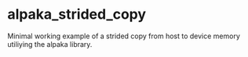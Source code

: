 # alpaka_strided_copy
Minimal working example of a strided copy from host to device memory utiliying the alpaka library. 
